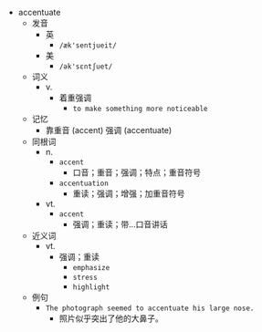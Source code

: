 - accentuate
  - 发音
    - 英
      - `/æk'sentjueit/`
    - 美
      - `/ək'sɛntʃuet/`
  - 词义
    - v.
      - 着重强调
        - `to make something more noticeable`
  - 记忆
    - 靠重音 (accent) 强调 (accentuate)
  - 同根词
    - n.
      - `accent`
        - 口音；重音；强调；特点；重音符号
      - `accentuation`
        - 重读；强调；增强；加重音符号
    - vt.
      - `accent`
        - 强调；重读；带…口音讲话
  - 近义词
    - vt.
      - 强调；重读
        - `emphasize`
        - `stress`
        - `highlight`
  - 例句
    - `The photograph seemed to accentuate his large nose.`
      - 照片似乎突出了他的大鼻子。

